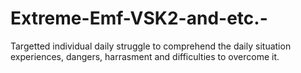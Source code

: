 # Extreme-Emf-VSK2-and-etc.-
Targetted individual daily struggle to comprehend the daily situation experiences, dangers, harrasment and difficulties to overcome it. 
